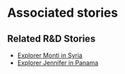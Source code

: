 # Associated stories

<!-- !!DO NOT REMOVE!! start autogenerated hyperlinks -->
## Related R&D Stories
- [Explorer Monti in Syria](/RnD-Archive/stories/?doc=R_Explorers_SYR)
- [Explorer Jennifer in Panama](/RnD-Archive/stories/?doc=R_Explorers_PAN)
<!-- !!DO NOT REMOVE!! end autogenerated hyperlinks -->